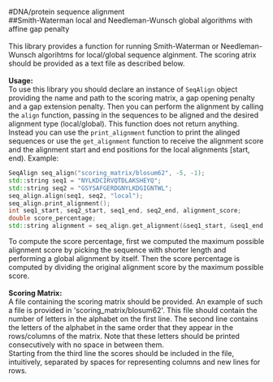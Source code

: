 #DNA/protein sequence alignment</br>
##Smith-Waterman local and Needleman-Wunsch global algorithms with affine gap penalty</br>
</br>
This library provides a function for running Smith-Waterman or Needleman-Wunsch algorihtms for local/global sequence alginment. The scoring atrix should be provided as a text file as described below.</br>
</br>
**Usage:**</br>
To use this library you should declare an instance of `SeqAlign` object providing the name and path to the scoring matrix, a gap opening penalty and a gap extension penalty. Then you can perform the alignment by calling the `align` function, passing in the sequences to be aligned and the desired alignment type (local/global). This function does not return anything. Instead you can use the `print_alignment` function to print the alinged sequences or use the `get_alignment` function to receive the alignment score and the alignment start and end positions for the local alignments [start, end). Example:
```c++
SeqAlign seq_align("scoring_matrix/blosum62", -5, -1);
std::string seq1 = "NYLKDCIRVQTDLAKSHEYQ";
std::string seq2 = "GSYSAFGERDGNYLKDGIGNTWL";
seq_align.align(seq1, seq2, "local");
seq_align.print_alignment();
int seq1_start, seq2_start, seq1_end, seq2_end, alignment_score;
double score_percentage;
std::string alignment = seq_align.get_alignment(&seq1_start, &seq1_end, &seq2_start, @seq2_end, &alignment_score, &score_percentage);
```
To compute the score percentage, first we computed the maximum possible alignment score by picking the sequence with shorter length and performing a global alignment by itself. Then the score percentage is computed by dividing the original alignment score by the maximum possible score.</br>
</br>
**Scoring Matrix:**</br>
A file containing the scoring matrix should be provided. An example of such a file is provided in 'scoring_matrix/blosum62'. This file should contain the number of letters in the alphabet on the first line. The second line contains the letters of the alphabet in the same order that they appear in the rows/columns of the matrix. Note that these letters should be printed consecutively with no space in between them.</br> Starting from the third line the scores should be included in the file, intuitively, separated by spaces for representing columns and new lines for rows.</br>

